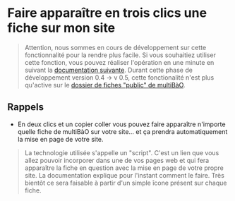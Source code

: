 # Faire apparaître en trois clics une fiche sur mon site 

> Attention, nous sommes en cours de développement sur cette fonctionnalité pour la rendre plus facile. Si vous souhaitiez utiliser cette fonction, vous pouvez réaliser l'opération en une minute en suivant la [documentation suivante](http://multibao.org/multibao/contributions//pages/documentation/faire_apparaitre_fiche_sur_mon_site.md).
> Durant cette phase de développement version 0.4 -> v 0.5, cette fonctionalité n'est plus qu'active sur le [dossier de fiches "public" de multiBàO](http://www.multibao.org/multibao/contributions/contributions).

## Rappels

* En deux clics et un copier coller vous pouvez faire apparaître n'importe quelle fiche de multiBàO sur votre site... et ça prendra automatiquement la mise en page de votre site. 

> La technologie utilisée s'appelle un "script". C'est un lien que vous allez pouvoir incorporer dans une de vos pages web et qui fera apparaître la fiche en question avec la mise en page de votre propre site.
> La documentation explique pour l'instant comment le faire. Très bientôt ce sera faisable à partir d'un simple îcone présent sur chaque fiche.
